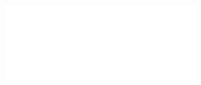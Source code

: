 <div align="center">
	<br>
	<a href="https://github.com/ztoben/ztoben/blame/master/header.svg">
		<img src="header.svg" width="800" height="200">
	</a>
	<br>
</div>
